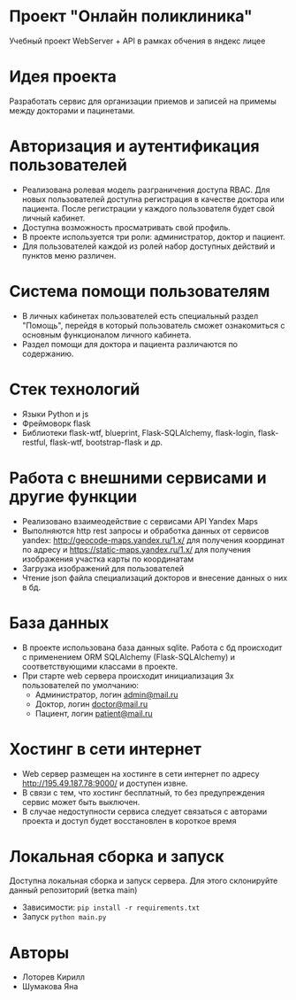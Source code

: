 # Проект "Онлайн поликлиника" 
Учебный проект WebServer + API в рамках обчения в яндекс лицее 

# Идея проекта
Разработать сервис для организации приемов и записей на примемы между докторами и пацинетами. 


# Авторизация и аутентификация пользователей
* Реализована ролевая модель разграничения доступа RBAC. Для новых пользователей доступна регистрация в качестве доктора или пациента. После регистрации у каждого пользователя будет свой личный кабинет.
* Доступна возможность просматривать свой профиль.
* В проекте используется три роли: администратор, доктор и пациент.
* Для пользователей каждой из ролей набор доступных действий и пунктов меню различен.

# Система помощи пользователям
* В личных кабинетах пользователей есть специальный раздел "Помощь", перейдя в который пользователь сможет ознакомиться с основным функционалом личного кабинета.
* Раздел помощи для доктора и пациента различаются по содержанию.

# Стек технологий
* Языки Python и js
* Фреймоворк flask
* Библиотеки flask-wtf, blueprint, Flask-SQLAlchemy, flask-login, flask-restful, flask-wtf, bootstrap-flask и др.

# Работа с внешними сервисами и другие функции
* Реализовано взаимеодействие с сервисами API Yandex Maps 
* Выполняются http rest запросы и обработка данных от сервисов yandex: http://geocode-maps.yandex.ru/1.x/ для получения координат по адресу и https://static-maps.yandex.ru/1.x/ для получения изображения участка карты по координатам
* Загрузка изображений для пользователей
* Чтение json файла специализаций докторов и внесение данных о них в бд.

# База данных
* В проекте использована база данных sqlite. Работа с бд происходит с применением ORM SQLAlchemy (Flask-SQLAlchemy) и соответствующими классами в проекте.
* При старте web сервера происходит инициализация 3х пользователей по умолчанию:
  - Администратор, логин admin@mail.ru
  - Доктор, логин doctor@mail.ru
  - Пациент, логин patient@mail.ru

# Хостинг в сети интернет
* Web сервер размещен на хостинге в сети интернет по адресу http://195.49.187.78:9000/ и доступен извне.
* В связи с тем, что хостинг бесплатный, то без предупреждения сервис может быть выключен.
* В случае недоступности сервиса следует связаться с авторами проекта и доступ будет восстановлен в короткое время

# Локальная сборка и запуск
Доступна локальная сборка и запуск сервера. Для этого склонируйте данный репозиторий (ветка main)
* Зависимости: `pip install -r requirements.txt`
* Запуск `python main.py`

# Авторы
* Лоторев Кирилл
* Шумакова Яна